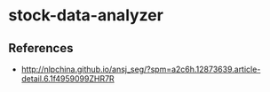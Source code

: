 # stock-data-analyzer
## References
* http://nlpchina.github.io/ansj_seg/?spm=a2c6h.12873639.article-detail.6.1f4959099ZHR7R